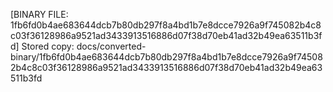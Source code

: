 [BINARY FILE: 1fb6fd0b4ae683644dcb7b80db297f8a4bd1b7e8dcce7926a9f745082b4c8c03f36128986a9521ad3433913516886d07f38d70eb41ad32b49ea63511b3fd]
Stored copy: docs/converted-binary/1fb6fd0b4ae683644dcb7b80db297f8a4bd1b7e8dcce7926a9f745082b4c8c03f36128986a9521ad3433913516886d07f38d70eb41ad32b49ea63511b3fd
